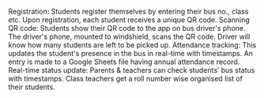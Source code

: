 Registration:
Students register themselves by entering their bus no., class etc.
Upon registration, each student receives a unique QR code.
Scanning QR code:
Students show their QR code to the app on bus driver's phone.
The driver's phone, mounted to windshield, scans the QR code.
Driver will know how many students are left to be picked up.
Attendance tracking:
This updates the student's presence in the bus in real-time with timestamps.
An entry is made to a Google Sheets file having annual attendance record.
Real-time status update:
Parents & teachers can check students’ bus status with timestamps.
Class teachers get a roll number wise organised list of their students.
